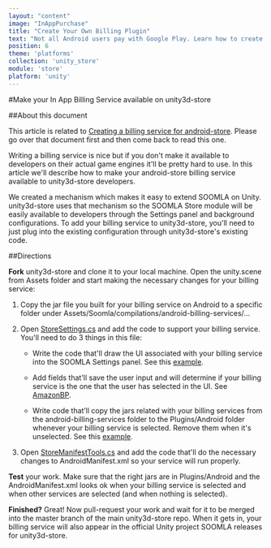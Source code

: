 ```yaml
---
layout: "content"
image: "InAppPurchase"
title: "Create Your Own Billing Plugin"
text: "Not all Android users pay with Google Play. Learn how to create new billing plugins for android-store to allow alternative payment methods."
position: 6
theme: 'platforms'
collection: 'unity_store'
module: 'store'
platform: 'unity'
---
```


#Make your In App Billing Service available on unity3d-store

##About this document

This article is related to [Creating a billing service for android-store](/android/store/Store_CreateBillingPlugins). Please go over that document first and then come back to read this one.

Writing a billing service is nice but if you don't make it available to developers on their actual game engines it'll be pretty hard to use. In this article we'll describe how to make your android-store billing service available to unity3d-store developers.

We created a mechanism which makes it easy to extend SOOMLA on Unity. unity3d-store uses that mechanism so the SOOMLA Store module will be easily available to developers through the Settings panel and background configurations. To add your billing service to unity3d-store, you'll need to just plug into the existing configuration through unity3d-store's existing code.

##Directions

**Fork** unity3d-store and clone it to your local machine. Open the unity.scene from Assets folder and start making the necessary changes for your billing service:

1. Copy the jar file you built for your billing service on Android to a specific folder under Assets/Soomla/compilations/android-billing-services/...

2. Open [StoreSettings.cs](https://github.com/soomla/unity3d-store/blob/master/Soomla/Assets/Plugins/Soomla/Store/Config/) and add the code to support your billing service. You'll need to do 3 things in this file:

    - Write the code that'll draw the UI associated with your billing service into the SOOMLA Settings panel. See this [example](https://github.com/soomla/unity3d-store/blob/master/Soomla/Assets/Plugins/Soomla/Store/Config/StoreSettings.cs#L119).

    - Add fields that'll save the user input and will determine if your billing service is the one that the user has selected in the UI. See [AmazonBP](https://github.com/soomla/unity3d-store/blob/master/Soomla/Assets/Plugins/Soomla/Store/Config/StoreSettings.cs#L314).

    - Write code that’ll copy the jars related with your billing services from the android-billing-services folder to the Plugins/Android folder whenever your billing service is selected. Remove them when it's unselected. See this [example](https://github.com/soomla/unity3d-store/blob/master/Soomla/Assets/Plugins/Soomla/Store/Config/StoreSettings.cs#L111).

3. Open [StoreManifestTools.cs](https://github.com/soomla/unity3d-store/blob/master/Soomla/Assets/Plugins/Soomla/Store/Config/StoreManifestTools.cs) and add the code that'll do the necessary changes to AndroidManifest.xml so your service will run properly.

**Test** your work. Make sure that the right jars are in Plugins/Android and the AndroidManifest.xml looks ok when your billing service is selected and when other services are selected (and when nothing is selected).

**Finished?** Great! Now pull-request your work and wait for it to be merged into the master branch of the main unity3d-store repo. When it gets in, your billing service will also appear in the official Unity project SOOMLA releases for unity3d-store.
